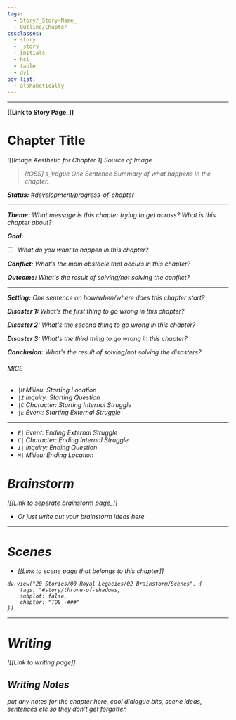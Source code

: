 ```yaml
---
tags:
  - Story/_Story-Name_
  - Outline/Chapter
cssclasses:
  - story
  - _story
  - initials_
  - hcl
  - table
  - dvl
pov list:
  - alphabetically
---
```

---
**[[Link to Story Page_]]**
# Chapter Title
![[_Image Aesthetic for Chapter 1_] <i>_Source of Image_<i>

> [!OSS]
> s_Vague One Sentence Summary of what happens in the chapter._

**Status:** #development/progress-of-chapter

---
**Theme:**
_What message is this chapter trying to get across?_
_What is this chapter about?_

**Goal:**
- [ ] _What do you want to happen in this chapter?_

**Conflict:**
_What's the main obstacle that occurs in this chapter?_

**Outcome:**
_What's the result of solving/not solving the conflict?_

---
**Setting:**
_One sentence on how/when/where does this chapter start?_

**Disaster 1:**
_What's the first thing to go wrong in this chapter?_

**Disaster 2:**
_What's the second thing to go wrong in this chapter?_

**Disaster 3:**
_What's the third thing to go wrong in this chapter?_

**Conclusion:**
_What's the result of solving/not solving the disasters?_

###### MICE 
- `|M` _Milieu: Starting Location_ 
- `|I` _Inquiry: Starting Question_ 
- `|C` _Character: Starting Internal Struggle_ 
- `|E` _Event: Starting External Struggle_

---
- `E|` _Event: Ending External Struggle_ 
- `C|` _Character: Ending Internal Struggle_
- `I|` _Inquiry: Ending Question_ 
- `M|` _Milieu: Ending Location_

# Brainstorm
![[Link to seperate brainstorm page_]]
- _Or just write out your brainstorm ideas here_

---
# Scenes
- [[_Link to scene page that belongs to this chapter_]]

```dataviewjs
dv.view("20 Stories/00 Royal Legacies/02 Brainstorm/Scenes", {
	tags: "#story/throne-of-shadows,
	subplot: false,
	chapter: "TOS -###"
})
```
---
# Writing
![[_Link to writing page_]]

## Writing Notes
put any notes for the chapter here, cool dialogue bits, scene ideas, sentences etc so they don't get forgotten
